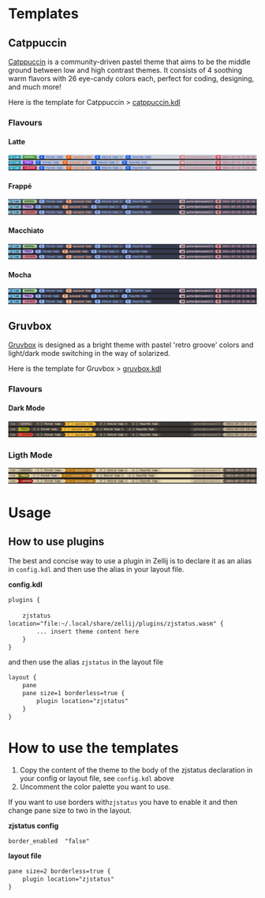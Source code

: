 # Templates

 
## Catppuccin

[Catppuccin](https://github.com/catppuccin/catppuccin) is a community-driven pastel theme that aims to be
 the middle ground between low and high contrast themes. It consists of 4 soothing warm flavors with
 26 eye-candy colors each, perfect for coding, designing, and much more!

Here is the template for Catppuccin > [catppuccin.kdl](./catppuccin.kdl)

### Flavours

#### Latte

![Screenshot Catppuccin Latte](images/catppuccin_latte.jpg)

#### Frappé

![Screenshot Catppuccin Frappe](images/catppuccin_frappe.jpg)

#### Macchiato

![Screenshot Catppuccin Macchiato](images/catppuccin_macchiato.jpg)

#### Mocha

![Screenshot Catppuccin Mocha](images/catppuccin_mocha.jpg)

## Gruvbox

[Gruvbox](https://github.com/morhetz/gruvbox) is designed as a bright theme with pastel 'retro groove' colors and light/dark mode switching in the way of solarized.

Here is the template for Gruvbox > [gruvbox.kdl](./gruvbox.kdl)

### Flavours

#### Dark Mode

![Screenshot Gruvbox Light](images/gruvbox_dark.jpg)

### Ligth Mode

![Screenshot Gruvbox Light](images/gruvbox_light.jpg)

# Usage

## How to use plugins

The best and concise way to use a plugin in Zellij is to declare it as an alias in `config.kdl` and
 then use the alias in your layout file.

**config.kdl**
```kdl
plugins {

    zjstatus location="file:~/.local/share/zellij/plugins/zjstatus.wasm" {
        ... insert theme content here
    }
}
```
and then use the alias `zjstatus` in the layout file
```kdl
layout {
    pane
    pane size=1 borderless=true {
        plugin location="zjstatus"
    }
}
```
# How to use the templates

1. Copy the content of the theme to the body of the zjstatus declaration in your config or layout file, see `config.kdl` above
2. Uncomment the color palette you want to use.


If you want to use borders with`zjstatus` you have to enable it and then change pane size to two in the layout.

**zjstatus config**
```kdl
border_enabled  "false"
```
**layout file**
```kdl
pane size=2 borderless=true {
    plugin location="zjstatus"
}

```

